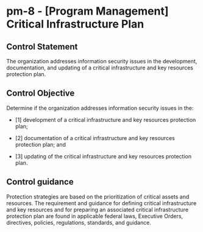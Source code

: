 # pm-8 - \[Program Management\] Critical Infrastructure Plan

## Control Statement

The organization addresses information security issues in the development, documentation, and updating of a critical infrastructure and key resources protection plan.

## Control Objective

Determine if the organization addresses information security issues in the:

- \[1\] development of a critical infrastructure and key resources protection plan;

- \[2\] documentation of a critical infrastructure and key resources protection plan; and

- \[3\] updating of the critical infrastructure and key resources protection plan.

## Control guidance

Protection strategies are based on the prioritization of critical assets and resources. The requirement and guidance for defining critical infrastructure and key resources and for preparing an associated critical infrastructure protection plan are found in applicable federal laws, Executive Orders, directives, policies, regulations, standards, and guidance.
